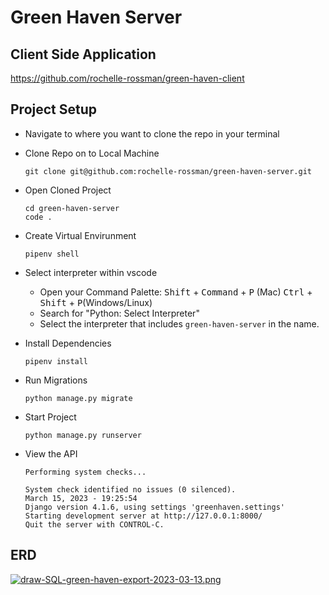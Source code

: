 
# Green Haven Server

## Client Side Application

https://github.com/rochelle-rossman/green-haven-client

## Project Setup

- Navigate to where you want to clone the repo in your terminal
- Clone Repo on to Local Machine


    ```shell
    git clone git@github.com:rochelle-rossman/green-haven-server.git
    ```

- Open Cloned Project

    ```shell
    cd green-haven-server
    code .
    ```

- Create Virtual Envirunment

    ```shell
    pipenv shell
    ```

- Select interpreter within vscode
    - Open your Command Palette: <kbd>Shift</kbd> + <kbd>Command</kbd> + <kbd>P</kbd> (Mac)
<kbd>Ctrl</kbd> + <kbd>Shift</kbd> + <kbd>P</kbd>(Windows/Linux)
    - Search for "Python: Select Interpreter"
    - Select the interpreter that includes `green-haven-server` in the name.

- Install Dependencies

    ```shell
    pipenv install
    ```

- Run Migrations

    ```shell
    python manage.py migrate
    ```

- Start Project

    ```shell
    python manage.py runserver
    ```

- View the API

    ```shell
    Performing system checks...

    System check identified no issues (0 silenced).
    March 15, 2023 - 19:25:54
    Django version 4.1.6, using settings 'greenhaven.settings'
    Starting development server at http://127.0.0.1:8000/
    Quit the server with CONTROL-C.
    ```




## ERD
[![draw-SQL-green-haven-export-2023-03-13.png](https://i.postimg.cc/BbcvHnMH/draw-SQL-green-haven-export-2023-03-13.png)](https://postimg.cc/n9rZtp8h)
